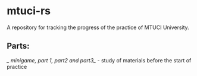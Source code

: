 # mtuci-rs
A repository for tracking the progress of the practice of MTUCI University.

## Parts:

*_ minigame, part 1, part2 and part3_* - study of materials before the start of practice


